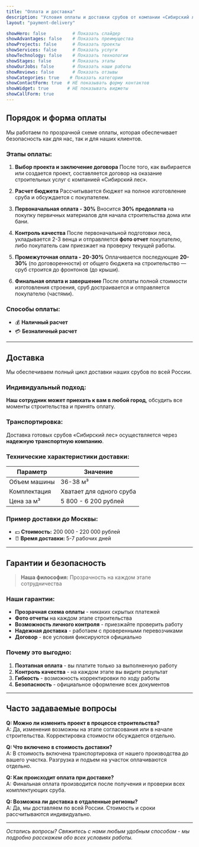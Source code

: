 ```yaml
---
title: "Оплата и доставка"
description: "Условия оплаты и доставки срубов от компании «Сибирский лес»"
layout: "payment-delivery"

showHero: false          # Показать слайдер
showAdvantages: false    # Показать преимущества  
showProjects: false      # Показать проекты
showServices: false      # Показать услуги
showTechnology: false    # Показать технологии
showStages: false        # Показать этапы
showOurJobs: false       # Показать наши работы
showReviews: false       # Показать отзывы
showCategories: true    # Показать категории
showContactForm: true  # НЕ показывать форму контактов
showWidget: true       # НЕ показывать виджеты
showCallForm: true  
---
```


## Порядок и форма оплаты

Мы работаем по прозрачной схеме оплаты, которая обеспечивает безопасность как для нас, так и для наших клиентов.

### Этапы оплаты:

1. **Выбор проекта и заключение договора**
   После того, как выбирается или создается проект, составляется договор на оказание строительных услуг с компанией «Сибирский лес».

2. **Расчет бюджета**
   Рассчитывается бюджет на полное изготовление сруба и обсуждается с покупателем.

3. **Первоначальная оплата - 30%**
   Вносится **30% предоплата** на покупку первичных материалов для начала строительства дома или бани.

4. **Контроль качества**
   После первоначальной подготовки леса, укладывается 2-3 венца и отправляется **фото отчет** покупателю, либо покупатель сам приезжает на проверку текущей работы.

5. **Промежуточная оплата - 20-30%**
   Оплачивается последующие **20-30%** (по договоренности) от общего бюджета на строительство — сруб строится до фронтонов (до крыши).

6. **Финальная оплата и завершение**
   После оплаты полной стоимости изготовления строения, сруб достраивается и отправляется покупателю (частями).

### Способы оплаты:
- 💰 **Наличный расчет**
- 💳 **Безналичный расчет**

---

## Доставка

Мы обеспечиваем полный цикл доставки наших срубов по всей России.

### Индивидуальный подход:
**Наш сотрудник может приехать к вам в любой город**, обсудить все моменты строительства и принять оплату.

### Транспортировка:
Доставка готовых срубов «Сибирский лес» осуществляется через **надежную транспортную компанию**.

### Технические характеристики доставки:

| Параметр | Значение |
|---|---|
| Объем машины | 36-38 м³ |
| Комплектация | Хватает для одного сруба |
| Цена за м³ | 5 800 - 6 200 рублей |

### Пример доставки до Москвы:
- 💵 **Стоимость:** 200 000 - 220 000 рублей
- ⏰ **Время доставки:** 5-7 рабочих дней

---

## Гарантии и безопасность

> **Наша философия:** Прозрачность на каждом этапе сотрудничества

### Наши гарантии:
- **Прозрачная схема оплаты** - никаких скрытых платежей
- **Фото отчеты** на каждом этапе строительства
- **Возможность личного контроля** - приезжайте проверить работу
- **Надежная доставка** - работаем с проверенными перевозчиками
- **Договор** - все условия фиксируются официально

### Почему это выгодно:
1. **Поэтапная оплата** - вы платите только за выполненную работу
2. **Контроль качества** - на каждом этапе вы видите результат
3. **Гибкость** - возможность корректировки по ходу работы
4. **Безопасность** - официальное оформление всех документов

---

## Часто задаваемые вопросы

**Q: Можно ли изменить проект в процессе строительства?**  
A: Да, изменения возможны на этапе согласования или в начале строительства. Корректировка стоимости обсуждается отдельно.

**Q: Что включено в стоимость доставки?**  
A: В стоимость включена транспортировка от нашего производства до вашего участка. Разгрузка и подъем на участок оплачиваются отдельно.

**Q: Как происходит оплата при доставке?**  
A: Финальная оплата производится после получения и проверки всех комплектующих сруба.

**Q: Возможна ли доставка в отдаленные регионы?**  
A: Да, мы доставляем по всей России. Стоимость и сроки рассчитываются индивидуально.

---

*Остались вопросы? Свяжитесь с нами любым удобным способом - мы подробно расскажем обо всех условиях работы.*